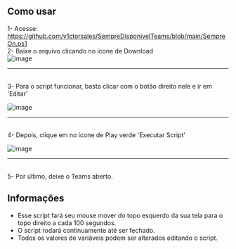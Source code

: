 <h2>Como usar</h2>

1- Acesse: https://github.com/v1ctorsales/SempreDisponivelTeams/blob/main/SempreOn.ps1
<br>
2- Baixe o arquivo clicando no ícone de Download
<br>
![image](https://github.com/v1ctorsales/SempreDisponivelTeams/assets/36749678/3d4b58be-9852-44b7-9f4f-9422a41db687)
<hr>
<br>
3- Para o script funcionar, basta clicar com o botão direito nele e ir em 'Editar'
<br>

![image](https://github.com/v1ctorsales/SempreDisponivelTeams/assets/36749678/225e8fe8-69a6-49f8-bb58-168bec857904)
<hr>
<br>
4- Depois, clique em no ícone de Play verde 'Executar Script'
<br>

![image](https://github.com/v1ctorsales/SempreDisponivelTeams/assets/36749678/5c4d40ee-2f34-4bd4-9835-ea90ed3b7236)
<hr>
<br>
5- Por último, deixe o Teams aberto.

<h2>Informações</h2>

- Esse script fará seu mouse mover do topo esquerdo da sua tela para o topo direito a cada 100 segundos.
- O script rodará continuamente até ser fechado.
- Todos os valores de variáveis podem ser alterados editando o script.
